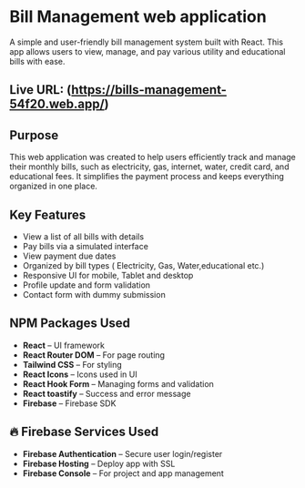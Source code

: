 # Bill Management web application

A simple and user-friendly bill management system built with React. This app allows users to view, manage, and pay various utility and educational bills with ease.

<!-- Live link -->

## Live URL: (https://bills-management-54f20.web.app/)

<!-- Purpose -->

## Purpose

This web application was created to help users efficiently track and manage their monthly bills, such as electricity, gas, internet, water, credit card, and educational fees. It simplifies the payment process and keeps everything organized in one place.

<!-- Key Features -->

## Key Features

- View a list of all bills with details
- Pay bills via a simulated interface
- View payment due dates
- Organized by bill types ( Electricity, Gas, Water,educational etc.)
- Responsive UI for mobile, Tablet and desktop
- Profile update and form validation
- Contact form with dummy submission

<!-- Packages used -->

## NPM Packages Used

- **React** – UI framework
- **React Router DOM** – For page routing
- **Tailwind CSS** – For styling
- **React Icons** – Icons used in UI
- **React Hook Form** – Managing forms and validation
- **React toastify** – Success and error message
- **Firebase** – Firebase SDK

<!-- Firebase  -->

## 🔥 Firebase Services Used

- **Firebase Authentication** – Secure user login/register
- **Firebase Hosting** – Deploy app with SSL
- **Firebase Console** – For project and app management
